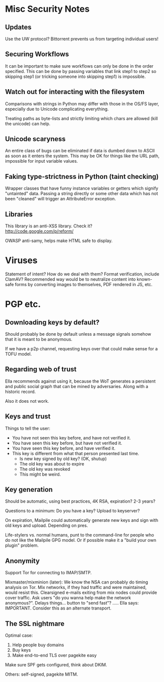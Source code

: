 # Misc Security Notes #

## Updates

Use the UW protocol? Bittorrent prevents us from targeting
individual users!


## Securing Workflows

It can be important to make sure workflows can only be done in
the order specified. This can be done by passing variables that
link step1 to step2 so skipping step1 (or tricking someone into
skipping step1) is impossible.


## Watch out for interacting with the filesystem

Comparisons with strings in Python may differ with those in the
OS/FS layer, especially due to Unicode complicating everything.

Treating paths as byte-lists and strictly limiting which chars
are allowed (kill the unicode) can help.


## Unicode scaryness

An entire class of bugs can be eliminated if data is dumbed down
to ASCII as soon as it enters the system. This may be OK for things
like the URL path, impossible for input variable values.


## Faking type-strictness in Python (taint checking)

Wrapper classes that have funny instance variables or getters
which signify "untainted" data.  Passing a string directly or
some other data which has not been "cleaned" will trigger an
AttributeError exception.


## Libraries

This library is an anti-XSS library. Check it? 
http://code.google.com/p/reform/

OWASP anti-samy, helps make HTML safe to display.


# Viruses

Statement of intent?  How do we deal with them?  Format verification,
include ClamAV?  Recommended way would be to neutralize content into
known-safe forms by converting images to themselves, PDF rendered in
JS, etc.


# PGP etc.

## Downloading keys by default?

Should probably be done by default unless a message signals somehow
that it is meant to be anonymous.

If we have a p2p channel, requesting keys over that could make sense
for a TOFU model.

## Regarding web of trust

Ella recommends against using it, because the WoT generates a
persistent and public social graph that can be mined by adversaries.
Along with a historic record.

Also it does not work.

## Keys and trust

Things to tell the user:

   * You have not seen this key before, and have not verified it.
   * You have seen this key before, but have not verified it.
   * You have seen this key before, and have verified it.
   * This key is different from what that person presented last time.
       * Is new key signed by old key? (OK, shutup)
       * The old key was about to expire
       * The old key was revoked
       * This might be weird.

## Key generation

Should be automatic, using best practices, 4K RSA, expiration?
2-3 years?

Questions to a minimum: Do you have a key? Upload to keyserver?

On expiration, Mailpile could automatically generate new keys
and sign with old keys and upload. Depending on pres.

Life-stylers vs. normal humans, punt to the command-line for
people who do not like the Mailpile GPG model. Or if possible
make it a "build your own plugin" problem.


## Anonymity

Support Tor for connecting to IMAP/SMTP.

Mixmaster/mixminion (later): We know the NSA can probably do
timing analysis on Tor. Mix networks, if they had traffic and
were maintained, would resist this. Clearsigned e-mails
exiting from mix nodes could provide cover traffic. Ask users
"do you wanna help make the network anonymous?". Delays
things... button to "send fast"? ..... Ella says: IMPORTANT.
Consider this as an alternate transport.


## The SSL nightmare

Optimal case:

   1. Help people buy domains
   2. Buy keys
   3. Make end-to-end TLS over pagekite easy

Make sure SPF gets configured, think about DKIM.

Others: self-signed, pagekite MITM.


